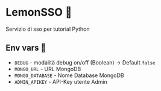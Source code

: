 # LemonSSO :lemon:

Servizio di sso per tutorial Python

## Env vars :book:
- `DEBUG` - modalità debug on/off (Boolean) -> Default `false`
- `MONGO_URL` -  URL MongoDB
- `MONGO_DATABASE` -  Nome Database MongoDB
- `ADMIN_APIKEY` -  API-Key utente Admin
